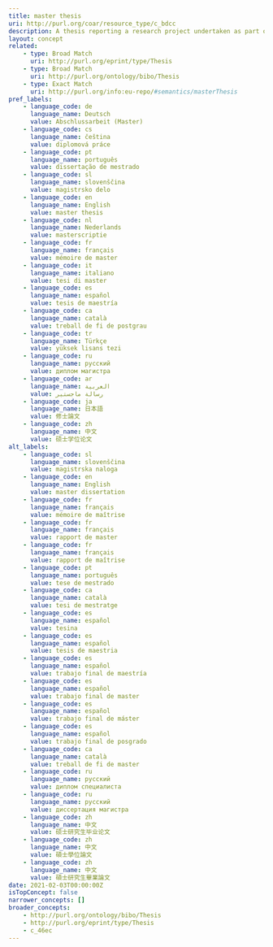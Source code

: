 ```yaml
---
title: master thesis
uri: http://purl.org/coar/resource_type/c_bdcc
description: A thesis reporting a research project undertaken as part of a graduate course of education leading to a master's degree.
layout: concept
related:
    - type: Broad Match
      uri: http://purl.org/eprint/type/Thesis
    - type: Broad Match
      uri: http://purl.org/ontology/bibo/Thesis
    - type: Exact Match
      uri: http://purl.org/info:eu-repo/#semantics/masterThesis
pref_labels:
    - language_code: de
      language_name: Deutsch
      value: Abschlussarbeit (Master)
    - language_code: cs
      language_name: čeština
      value: diplomová práce
    - language_code: pt
      language_name: português
      value: dissertação de mestrado
    - language_code: sl
      language_name: slovenščina
      value: magistrsko delo
    - language_code: en
      language_name: English
      value: master thesis
    - language_code: nl
      language_name: Nederlands
      value: masterscriptie
    - language_code: fr
      language_name: français
      value: mémoire de master
    - language_code: it
      language_name: italiano
      value: tesi di master
    - language_code: es
      language_name: español
      value: tesis de maestría
    - language_code: ca
      language_name: català
      value: treball de fi de postgrau
    - language_code: tr
      language_name: Türkçe
      value: yüksek lisans tezi
    - language_code: ru
      language_name: русский
      value: диплом магистра
    - language_code: ar
      language_name: العربية
      value: رسالة ماجستير
    - language_code: ja
      language_name: 日本語
      value: 修士論文
    - language_code: zh
      language_name: 中文
      value: 硕士学位论文
alt_labels:
    - language_code: sl
      language_name: slovenščina
      value: magistrska naloga
    - language_code: en
      language_name: English
      value: master dissertation
    - language_code: fr
      language_name: français
      value: mémoire de maîtrise
    - language_code: fr
      language_name: français
      value: rapport de master
    - language_code: fr
      language_name: français
      value: rapport de maîtrise
    - language_code: pt
      language_name: português
      value: tese de mestrado
    - language_code: ca
      language_name: català
      value: tesi de mestratge
    - language_code: es
      language_name: español
      value: tesina
    - language_code: es
      language_name: español
      value: tesis de maestria
    - language_code: es
      language_name: español
      value: trabajo final de maestría
    - language_code: es
      language_name: español
      value: trabajo final de master
    - language_code: es
      language_name: español
      value: trabajo final de máster
    - language_code: es
      language_name: español
      value: trabajo final de posgrado
    - language_code: ca
      language_name: català
      value: treball de fi de master
    - language_code: ru
      language_name: русский
      value: диплом специалиста
    - language_code: ru
      language_name: русский
      value: диссертация магистра
    - language_code: zh
      language_name: 中文
      value: 硕士研究生毕业论文
    - language_code: zh
      language_name: 中文
      value: 碩士學位論文
    - language_code: zh
      language_name: 中文
      value: 碩士研究生畢業論文
date: 2021-02-03T00:00:00Z
isTopConcept: false
narrower_concepts: []
broader_concepts:
    - http://purl.org/ontology/bibo/Thesis
    - http://purl.org/eprint/type/Thesis
    - c_46ec
---
```


